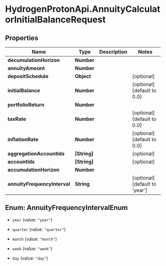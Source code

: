 # HydrogenProtonApi.AnnuityCalculatorInitialBalanceRequest

## Properties
Name | Type | Description | Notes
------------ | ------------- | ------------- | -------------
**decumulationHorizon** | **Number** |  | 
**annuityAmount** | **Number** |  | 
**depositSchedule** | **Object** |  | [optional] 
**initialBalance** | **Number** |  | [optional] [default to 0.0]
**portfolioReturn** | **Number** |  | 
**taxRate** | **Number** |  | [optional] [default to 0.0]
**inflationRate** | **Number** |  | [optional] [default to 0.0]
**aggregationAccountIds** | **[String]** |  | [optional] 
**accountIds** | **[String]** |  | [optional] 
**accumulationHorizon** | **Number** |  | 
**annuityFrequencyInterval** | **String** |  | [optional] [default to 'year']


<a name="AnnuityFrequencyIntervalEnum"></a>
## Enum: AnnuityFrequencyIntervalEnum


* `year` (value: `"year"`)

* `quarter` (value: `"quarter"`)

* `month` (value: `"month"`)

* `week` (value: `"week"`)

* `day` (value: `"day"`)




